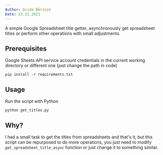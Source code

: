 ```yaml
---
Author: Gvido Bērziņš
Date: 13.11.2021
---
```


A simple Google Spreadsheet title getter, asynchronously get spreadsheet titles or perform other operations with small adjustments.

## Prerequisites

Google Sheets API service account credentials in the current working directory or different one (just change the path in code)

```
pip install -r requirements.txt
```

## Usage

Run the script with Python

```
python get_titles.py
```

## Why?

I had a small task to get the titles from spreadsheets and that's it, but this script can be repurposed to do more operations, you
just need to modify `get_spreadsheet_title_async` function or just change it to something similar.
